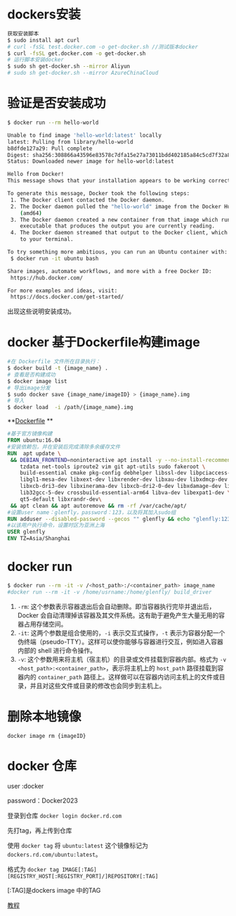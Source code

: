 # dockers安装

``` bash
获取安装脚本
$ sudo install apt curl
# curl -fsSL test.docker.com -o get-docker.sh //测试版本docker
$ curl -fsSL get.docker.com -o get-docker.sh
# 运行脚本安装docker
$ sudo sh get-docker.sh --mirror Aliyun
# sudo sh get-docker.sh --mirror AzureChinaCloud
```

# 验证是否安装成功

``` bash
$ docker run --rm hello-world

Unable to find image 'hello-world:latest' locally
latest: Pulling from library/hello-world
b8dfde127a29: Pull complete
Digest: sha256:308866a43596e83578c7dfa15e27a73011bdd402185a84c5cd7f32a88b501a24
Status: Downloaded newer image for hello-world:latest

Hello from Docker!
This message shows that your installation appears to be working correctly.

To generate this message, Docker took the following steps:
 1. The Docker client contacted the Docker daemon.
 2. The Docker daemon pulled the "hello-world" image from the Docker Hub.
    (amd64)
 3. The Docker daemon created a new container from that image which runs the
    executable that produces the output you are currently reading.
 4. The Docker daemon streamed that output to the Docker client, which sent it
    to your terminal.

To try something more ambitious, you can run an Ubuntu container with:
 $ docker run -it ubuntu bash

Share images, automate workflows, and more with a free Docker ID:
 https://hub.docker.com/

For more examples and ideas, visit:
 https://docs.docker.com/get-started/
```

出现这些说明安装成功。

# docker 基于Dockerfile构建image

```bash
#在 Dockerfile 文件所在目录执行：
$ docker build -t {image_name} .
# 查看是否构建成功
$ docker image list 
# 导出image分发
$ sudo docker save {image_name/imageID} > {image_name}.img
# 导入
$ docker load  -i /path/{image_name}.img
```
**[Dockerfile](./scripts/dockers) **

```dockerfile
#基于官方镜像构建
FROM ubuntu:16.04
#安装依赖包，并在安装后完成清除多余缓存文件
RUN  apt update \
 && DEBIAN_FRONTEND=noninteractive apt install -y --no-install-recommends --no-install-suggests \
    tzdata net-tools iproute2 vim git apt-utils sudo fakeroot \
    build-essential cmake pkg-config debhelper libssl-dev libpciaccess-dev libudev-dev libvdpau-dev libdrm-dev \
    libgl1-mesa-dev libxext-dev libxrender-dev libxau-dev libxdmcp-dev libx11-xcb-dev libxcb-present-dev \
    libxcb-dri3-dev libxinerama-dev libxcb-dri2-0-dev libxdamage-dev libxfixes-dev libc6-dev-i386 \
    lib32gcc-5-dev crossbuild-essential-arm64 libva-dev libexpat1-dev \
    qt5-default libxrandr-dev\
 && apt clean && apt autoremove && rm -rf /var/cache/apt/
#设置user name：glenfly，password：123，以及将其加入sudo组 
RUN adduser --disabled-password --gecos "" glenfly && echo "glenfly:123" | chpasswd && usermod -a -G sudo glenfly
#以该用户执行命令，设置时区为亚洲上海
USER glenfly
ENV TZ=Asia/Shanghai

```

# docker run

```bash
$ docker run --rm -it -v /<host_path>:/<container_path> image_name
#docker run --rm -it -v /home/usrname:/home/glenfly/ build_driver  
```

1. `-rm`: 这个参数表示容器退出后会自动删除。即当容器执行完毕并退出后，Docker 会自动清理掉该容器及其文件系统。这有助于避免产生大量无用的容器占用存储空间。
2. `-it`: 这两个参数是组合使用的，`-i` 表示交互式操作，`-t` 表示为容器分配一个伪终端（pseudo-TTY）。这样可以使你能够与容器进行交互，例如进入容器内部的 shell 进行命令操作。
3. `-v`: 这个参数用来将主机（宿主机）的目录或文件挂载到容器内部。格式为 `-v <host_path>:<container_path>`，表示将主机上的 `host_path` 路径挂载到容器内的 `container_path` 路径上。这样做可以在容器内访问主机上的文件或目录，并且对这些文件或目录的修改也会同步到主机上。

# 删除本地镜像

`docker image rm {imageID}`

# docker 仓库

user :docker

password：Docker2023

登录到仓库 `docker login docker.rd.com`

先打tag，再上传到仓库

使用 `docker tag` 将 `ubuntu:latest` 这个镜像标记为 `dockers.rd.com/ubuntu:latest`。

格式为 `docker tag IMAGE[:TAG] [REGISTRY_HOST[:REGISTRY_PORT]/]REPOSITORY[:TAG]`

[:TAG]是dockers image 中的TAG

[教程](https://yeasy.gitbook.io/docker_practice/repository/registry)